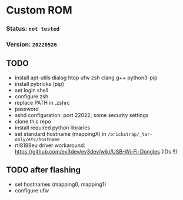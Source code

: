 # Custom ROM

### Status: `not tested`
### Version: `20220526`

## TODO
- install apt-utils dialog htop ufw zsh clang g++ python3-pip
- install pybricks (pip)
- set login shell
- configure zsh
- replace PATH in .zshrc
- password
- sshd configuration: port 22022; some security settings
- clone this repo
- install required python libraries
- set standard hostname (mappingX) in `/brickstrap/_tar-only/etc/hostname`
- rtl8188eu driver workaround: https://github.com/ev3dev/ev3dev/wiki/USB-Wi-Fi-Dongles (IDs !!)

## TODO after flashing
- set hostnames (mapping0, mapping1)
- configure ufw
